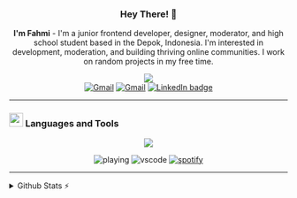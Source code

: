 <div align="center">
  
  ### Hey There! 👋
  **I'm Fahmi** - I'm a junior frontend developer, designer, moderator, and high school student based in the Depok, Indonesia. I'm interested in development, moderation, and building     thriving online communities. I work on random projects in my free time.  
   
  [![](https://komarev.com/ghpvc/?username=miiiwdy&style=plastic&base=15320&abbreviated=true&color=green&label=Profile+Views)](https://komarev.com)<br>
  [![Gmail](https://img.shields.io/badge/fahmiwidyaa@gmail.com-30302f?style=flat&logo=gmail&logoColor=white)](mailto:fahmiwidyaa@gmail.com)
  [![Gmail](https://img.shields.io/badge/Personal_Website-30302f?style=flat&logo=GoogleChrome&logoColor=white)](https://miiiwdy.xyz)
  [![LinkedIn badge](https://img.shields.io/badge/LinkedIn_Profile-30302f?style=flat&logo=linkedin)](https://www.linkedin.com/in/fahmiwidyapurnama)<br>
  
</div>
 
---

### <img src="https://github.com/mezotv/discord-badges/blob/main/assets/supportscommands.svg" width="25" height="25" style="vertical-align: center;" /> <span style="vertical-align: center;">Languages and Tools</span>


<p align="center">
  <a href="https://skillicons.dev">
    <img src="https://skillicons.dev/icons?i=figma,express,js,nodejs,jquery,laravel,vue,postgres" />
  </a>
</p>
</div>


<div align="center">

![playing](https://nocache.advaith.workers.dev?url=https://img.shields.io/endpoint?url=https://dev.discordprofiles.me/api/badge/playing/276544649148235776)
![vscode](https://nocache.advaith.workers.dev?url=https://img.shields.io/endpoint?url=https://dev.discordprofiles.me/api/badge/vscode/276544649148235776)
[![spotify](https://nocache.advaith.workers.dev?url=https://img.shields.io/endpoint?url=https://dev.discordprofiles.me/api/badge/spotify/276544649148235776)](https://dev.discordprofiles.me/openspotify/276544649148235776)

</div>

---

<details>
  <summary>Github Stats ⚡</summary>
  <div align="center">

![](https://github-readme-stats.vercel.app/api?username=miiiwdy&theme=vue-dark&show_icons=true&hide_border=true&count_private=true)
![](https://github-readme-stats.vercel.app/api/top-langs/?username=miiiwdy&theme=vue-dark&show_icons=true&hide_border=true&layout=compact)

</div>
</details>
